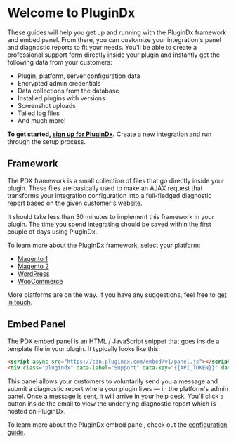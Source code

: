# Welcome to PluginDx

These guides will help you get up and running with the PluginDx framework and embed panel. From there, you can customize your integration's panel and diagnostic reports to fit your needs. You'll be able to create a professional support form directly inside your plugin and instantly get the following data from your customers:

- Plugin, platform, server configuration data
- Encrypted admin credentials
- Data collections from the database
- Installed plugins with versions
- Screenshot uploads
- Tailed log files
- And much more!

**To get started, [sign up for PluginDx](https://app.plugindx.com/register).** Create a new integration and run through the setup process.

## Framework

The PDX framework is a small collection of files that go directly inside your plugin. These files are basically used to make an AJAX request that transforms your integration configuration into a full-fledged diagnostic report based on the given customer's website.

It should take less than 30 minutes to implement this framework in your plugin. The time you spend integrating should be saved within the first couple of days using PluginDx.

To learn more about the PluginDx framework, select your platform:

- [Magento 1](/integrations/magento1.html)
- [Magento 2](/integrations/magento2.html)
- [WordPress](/integrations/wordpress.html)
- [WooCommerce](/integrations/woocommerce.html)

More platforms are on the way. If you have any suggestions, feel free to [get in touch](https://plugindx.com/contact).

## Embed Panel

The PDX embed panel is an HTML / JavaScript snippet that goes inside a template file in your plugin. It typically looks like this:

```html
<script async src="https://cdn.plugindx.com/embed/v1/panel.js"></script>
<div class="plugindx" data-label="Support" data-key="{{API_TOKEN}}" data-platform="magento2" data-report="<?php echo $block->getReportUrl() ?>"></div>
```

This panel allows your customers to voluntarily send you a message and submit a diagnostic report where your plugin lives &mdash; in the platform's admin panel. Once a message is sent, it will arrive in your help desk. You'll click a button inside the email to view the underlying diagnostic report which is hosted on PluginDx.

To learn more about the PluginDx embed panel, check out the [configuration guide](/configuration.html).

